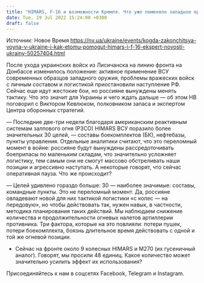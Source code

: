 ```yaml
---
title: "HIMARS, F-16 и возможности Кремля. Что уже поменяло западное оружие и способно ли РФ мобилизовать 200 тыс. солдат, объясняет военный эксперт"
date: Tue, 19 Jul 2022 15:24:00 +0300
draft: false
---
```

Источник: Новое Время https://nv.ua/ukraine/events/kogda-zakonchitsya-voyna-v-ukraine-i-kak-etomu-pomogut-himars-i-f-16-ekspert-novosti-ukrainy-50257404.html


После ухода украинских войск из Лисичанска на линию фронта на Донбассе изменилось положение: активное применение ВСУ современных образцов западного оружия, проблемы вражеских войск с личным составом и логистикой приостановили наступление РФ. Сейчас еще идут жестокие бои, но россияне вынуждены менять тактику. Что это значит для Украины и чего ждать дальше — об этом НВ поговорил с Виктором Кевлюком, полковником запаса и экспертом Центра оборонных стратегий.



— Последние две-три недели благодаря американским реактивным системам залпового огня (РЗСО) HIMARS ВСУ поразило более значительных 30 целей, — составы боекомплектов (БК), нефтебазы, пункты управления. Отдельные аналитики считают, что это переломный момент в войне: россияне будут вынуждены рассредоточивать боеприпасы по маленьким складам, что значительно усложняет логистику, тем самым они не смогут массово обстреливать наши позиции и агрессивно наступать. А некоторые говорят, что сейчас оперативная пауза. Что же происходит?

— Целей удивлено гораздо больше: 30 — наиболее значимые: составы, командные пункты. Это не переломный момент. Да, россияне овладевают новой для них тактикой логистики «с колес — на передовую», но чтобы действовать так, нужен навык, в частности, методика планирования таких действий. Мы наблюдаем снижение количества и продолжительности огневых налетов артиллерии противника. Три фактора, которые на это повлияли: потери пушек, потери боекомплекта, боязнь длительное время действовать с одной и той же огневой позиции.

- Сейчас на фронте около 9 колесных HIMARS и М270 (их гусеничный аналог). Говорят, мы просили 48 единиц. Какое количество может значительно усилить эффект их использования?

Присоединяйтесь к нам в соцсетях Facebook, Telegram и Instagram.
